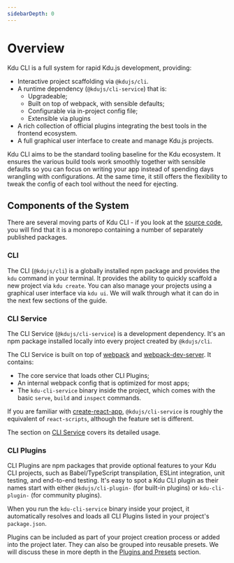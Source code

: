 ```yaml
---
sidebarDepth: 0
---
```


# Overview

Kdu CLI is a full system for rapid Kdu.js development, providing:

- Interactive project scaffolding via `@kdujs/cli`.
- A runtime dependency (`@kdujs/cli-service`) that is:
  - Upgradeable;
  - Built on top of webpack, with sensible defaults;
  - Configurable via in-project config file;
  - Extensible via plugins
- A rich collection of official plugins integrating the best tools in the frontend ecosystem.
- A full graphical user interface to create and manage Kdu.js projects.

Kdu CLI aims to be the standard tooling baseline for the Kdu ecosystem. It ensures the various build tools work smoothly together with sensible defaults so you can focus on writing your app instead of spending days wrangling with configurations. At the same time, it still offers the flexibility to tweak the config of each tool without the need for ejecting.

## Components of the System

There are several moving parts of Kdu CLI - if you look at the [source code](https://github.com/kdujs/kdu-cli/tree/main/packages/%40kdujs), you will find that it is a monorepo containing a number of separately published packages.

### CLI

The CLI (`@kdujs/cli`) is a globally installed npm package and provides the `kdu` command in your terminal. It provides the ability to quickly scaffold a new project via `kdu create`. You can also manage your projects using a graphical user interface via `kdu ui`. We will walk through what it can do in the next few sections of the guide.

### CLI Service

The CLI Service (`@kdujs/cli-service`) is a development dependency. It's an npm package installed locally into every project created by `@kdujs/cli`.

The CLI Service is built on top of [webpack](http://webpack.js.org/) and [webpack-dev-server](https://github.com/webpack/webpack-dev-server). It contains:

- The core service that loads other CLI Plugins;
- An internal webpack config that is optimized for most apps;
- The `kdu-cli-service` binary inside the project, which comes with the basic `serve`, `build` and `inspect` commands.

If you are familiar with [create-react-app](https://github.com/facebookincubator/create-react-app), `@kdujs/cli-service` is roughly the equivalent of `react-scripts`, although the feature set is different.

The section on [CLI Service](./cli-service.md) covers its detailed usage.

### CLI Plugins

CLI Plugins are npm packages that provide optional features to your Kdu CLI projects, such as Babel/TypeScript transpilation, ESLint integration, unit testing, and end-to-end testing. It's easy to spot a Kdu CLI plugin as their names start with either `@kdujs/cli-plugin-` (for built-in plugins) or `kdu-cli-plugin-` (for community plugins).

When you run the `kdu-cli-service` binary inside your project, it automatically resolves and loads all CLI Plugins listed in your project's `package.json`.

Plugins can be included as part of your project creation process or added into the project later. They can also be grouped into reusable presets. We will discuss these in more depth in the [Plugins and Presets](./plugins-and-presets.md) section.
